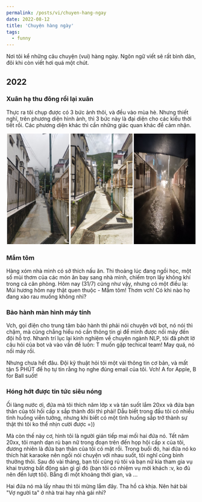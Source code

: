 ```yaml
---
permalink: /posts/vi/chuyen-hang-ngay
date: 2022-08-12
title: 'Chuyện hàng ngày'
tags:
  - funny
---
```


Nơi tôi kể những câu chuyện (vui) hàng ngày. Ngôn ngữ viết sẽ rất bình dân, đôi khi còn viết hơi quá một chút.

## 2022

### Xuân hạ thu đông rồi lại xuân

Thực ra tôi chụp được có 3 bức ảnh thôi, và đều vào mùa hè. Nhưng thiết nghĩ, trên phương diện hình ảnh, thì 3 bức này là đại diện cho các kiểu thời tiết rồi. Các phương diện khác thì cần những giác quan khác để cảm nhận.

<p align="center">
<img src="/images/daily/3_weather.jpg" width="500">
</p>

### Mắm tôm

Hàng xóm nhà mình có sở thích nấu ăn. Thi thoảng lúc đang ngồi học, một số mùi thơm của các món ăn bay sang nhà mình, chiếm trọn lấy không khí trong cả căn phòng. Hôm nay (31/7) cũng như vậy, nhưng có một điều lạ: Mùi hương hôm nay thật quen thuộc - Mắm tôm! Thơm vch! Có khi nào họ đang xào rau muống không nhỉ?


### Bảo hành màn hình máy tính

Vch, gọi điện cho trung tâm bảo hành thì phải nói chuyện với bot, nó nói thì chậm, mà cũng chẳng hiểu nó cần thông tin gì để mình được nối máy đến đội hỗ trợ. Nhanh trí lục lại kinh nghiệm về chuyên ngành NLP, tôi đã phớt lờ câu hỏi của bot và vào vấn đề luôn: T muốn gặp techical team! May quá, nó nối máy rồi.

Nhưng chưa hết đâu. Đội kỹ thuật hỏi tôi một vài thông tin cơ bản, và mất tận 5 PHÚT để họ tự tin rằng họ nghe đúng email của tôi. Vch! A for Apple, B for Ball suốt!


### Hóng hớt được tin tức siêu nóng

Ối làng nước ơi, đứa mà tôi thích năm lớp x và tán suốt lắm 20xx và đứa bạn thân của tôi hồi cấp x sắp thành đôi thì phải! Dẫu biết trong đầu tôi có nhiều tình huống viễn tưởng, nhưng khi biết có một tình huống sắp trở thành sự thật thì tôi ko thể nhịn cười được =)) 

Mà còn thế này cơ, hình tôi là người gián tiếp mai mối hai đứa nó. Tết năm 20xx, tôi mạnh dạn rủ bạn nữ trong đoạn trên đến họp hội cấp x của tôi, đương nhiên là đứa bạn thân của tôi có mặt rồi. Trong buổi đó, hai đứa nó ko thích hát karaoke nên ngồi nói chuyện với nhau suốt, tôi nghĩ cũng bình thưởng thôi. Sau đó vài tháng, bạn tôi cũng rủ tôi và bạn nữ kia tham gia vụ khai trương bất động sản gì gì đó (bạn tôi có nhiệm vụ mời khách :v, ko đủ nên đến lượt tôi). Bẵng đi một khoảng thời gian, và ... 

Hai đứa nó mà lấy nhau thì tôi mừng lắm đây. Tha hồ cà khịa. Nên hát bài "Vợ người ta" ở nhà trai hay nhà gái nhỉ?